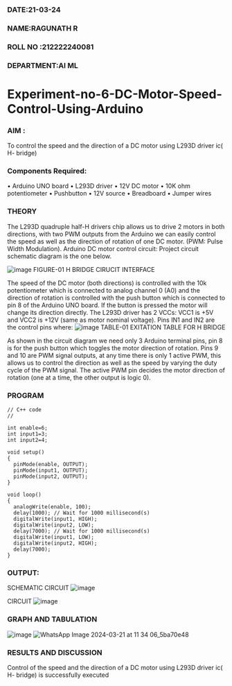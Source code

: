
###  DATE:21-03-24 

###  NAME:RAGUNATH R 
###  ROLL NO :212222240081
###  DEPARTMENT:AI ML
# Experiment-no-6-DC-Motor-Speed-Control-Using-Arduino
### AIM : 
To control the speed and the direction of a DC motor using L293D driver ic( H- bridge)

### Components Required:
•	Arduino UNO board
•	L293D driver
•	12V DC motor
•	10K ohm potentiometer
•	Pushbutton
•	12V source
•	Breadboard
•	Jumper wires
### THEORY 
The L293D quadruple half-H drivers chip allows us to drive 2 motors in both directions, with two PWM outputs from the Arduino we can easily control the speed as well as the direction of rotation of one DC motor. (PWM: Pulse Width Modulation).
Arduino DC motor control circuit:
Project circuit schematic diagram is the one below.

![image](https://user-images.githubusercontent.com/36288975/167763051-b230c183-afc5-46f2-ba95-0f95e10dd6c9.png)
FIGURE-01 H BRIDGE CIRUCIT INTERFACE 
 
The speed of the DC motor (both directions) is controlled with the 10k potentiometer which is connected to analog channel 0 (A0) and the direction of rotation is controlled with the push button which is connected to pin 8 of the Arduino UNO board. If the button is pressed the motor will change its direction directly.
The L293D driver has 2 VCCs: VCC1 is +5V and VCC2 is +12V (same as motor nominal voltage). Pins IN1 and IN2 are the control pins where:
![image](https://user-images.githubusercontent.com/36288975/167763120-1421c2c5-8381-49eb-b376-03f6e1113b7a.png)
TABLE-01 EXITATION TABLE FOR H BRIDGE 

As shown in the circuit diagram we need only 3 Arduino terminal pins, pin 8 is for the push button which toggles the motor direction of rotation. Pins 9 and 10 are PWM signal outputs, at any time there is only 1 active PWM, this allows us to control the direction as well as the speed by varying the duty cycle of the PWM signal. The active PWM pin decides the motor direction of rotation (one at a time, the other output is logic 0).

### PROGRAM 
```
// C++ code
//

int enable=6;
int input1=3;
int input2=4;

void setup()
{
  pinMode(enable, OUTPUT);
  pinMode(input1, OUTPUT);
  pinMode(input2, OUTPUT);
}

void loop()
{
  analogWrite(enable, 100);
  delay(1000); // Wait for 1000 millisecond(s)
  digitalWrite(input1, HIGH);
  digitalWrite(input2, LOW);
  delay(7000); // Wait for 1000 millisecond(s)
  digitalWrite(input1, LOW);
  digitalWrite(input2, HIGH);
  delay(7000);
}
```

### OUTPUT:
 SCHEMATIC CIRCUIT
 ![image](https://github.com/Ragu-123/Experiment-no-7-DC-Motor-Speed-Control-Using-Arduino/assets/113915622/8bd3e32c-5533-415e-bbad-bea2f627f05f)


 CIRCUIT
 ![image](https://github.com/Ragu-123/Experiment-no-7-DC-Motor-Speed-Control-Using-Arduino/assets/113915622/43dccc54-bbef-444f-9c41-3691b8da4388)



### GRAPH AND TABULATION 
![image](https://github.com/Ragu-123/Experiment-no-7-DC-Motor-Speed-Control-Using-Arduino/assets/113915622/7c980d84-b70d-406a-8560-97545c019b00)
![WhatsApp Image 2024-03-21 at 11 34 06_5ba70e48](https://github.com/Ragu-123/Experiment-no-7-DC-Motor-Speed-Control-Using-Arduino/assets/113915622/9240726f-12e9-4c11-8aad-a4b07a4dda1c)





### RESULTS AND DISCUSSION 
Control of the speed and the direction of a DC motor using L293D driver ic( H- bridge) is successfully executed
